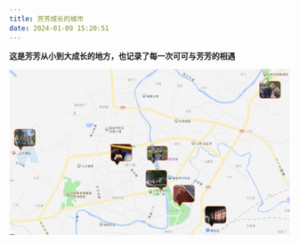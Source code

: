 ```yaml
---
title: 芳芳成长的城市
date: 2024-01-09 15:20:51
---
```

**这是芳芳从小到大成长的地方，也记录了每一次可可与芳芳的相遇**

<img src="https://github.com/Simbalin/picx-images-hosting/raw/master/20240109/1.122fsohoytr4.jpg" alt="1" style="zoom:50%;" />
